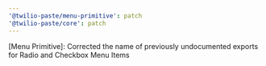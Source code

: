 ```yaml
---
'@twilio-paste/menu-primitive': patch
'@twilio-paste/core': patch
---
```


[Menu Primitive]: Corrected the name of previously undocumented exports for Radio and Checkbox Menu Items
